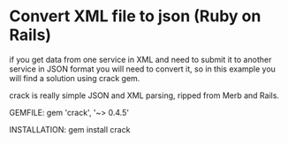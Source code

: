# Convert XML file to json (Ruby on Rails)

if you get data from one service in XML and need to submit it to another service in JSON format you will need to convert it,
so in this example you will find a solution using crack gem.

crack is really simple JSON and XML parsing, ripped from Merb and Rails.

GEMFILE:
gem 'crack', '~> 0.4.5'

INSTALLATION:
gem install crack
